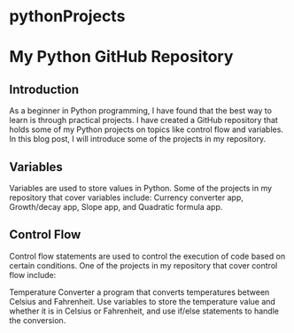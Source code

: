 # pythonProjects
# My Python GitHub Repository

## Introduction

As a beginner in Python programming, I have found that the best way to learn is through practical projects. I have created a GitHub repository that holds some of my Python projects on topics like control flow and variables. In this blog post, I will introduce some of the projects in my repository.

## Variables

Variables are used to store values in Python. Some of the projects in my repository that cover variables include:
Currency converter app, Growth/decay app, Slope app, and Quadratic formula app.
## Control Flow

Control flow statements are used to control the execution of code based on certain conditions. One of the projects in my repository that cover control flow include:

Temperature Converter a program that converts temperatures between Celsius and Fahrenheit. Use variables to store the temperature value and whether it is in Celsius or Fahrenheit, and use if/else statements to handle the conversion.